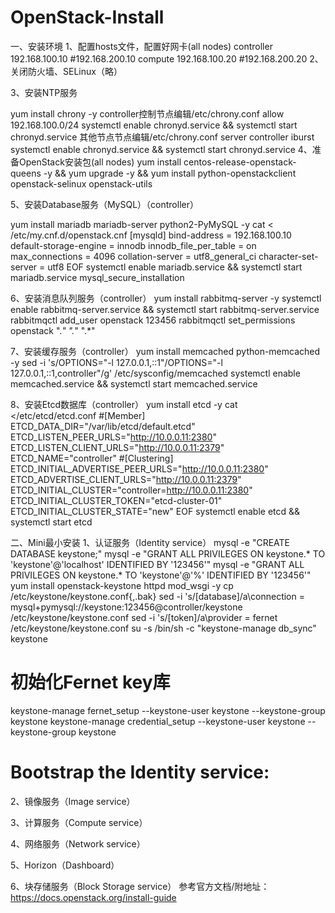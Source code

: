 # OpenStack-Install
一、安装环境
1、配置hosts文件，配置好网卡(all nodes)
controller 192.168.100.10 #192.168.200.10
compute    192.168.100.20 #192.168.200.20
2、关闭防火墙、SELinux（略）

3、安装NTP服务

yum install chrony -y
controller控制节点编辑/etc/chrony.conf
allow 192.168.100.0/24
systemctl enable chronyd.service && systemctl start chronyd.service
其他节点节点编辑/etc/chrony.conf
server controller iburst
systemctl enable chronyd.service && systemctl start chronyd.service
4、准备OpenStack安装包(all nodes)
yum install centos-release-openstack-queens -y && yum upgrade -y && yum install python-openstackclient openstack-selinux openstack-utils

5、安装Database服务（MySQL）（controller）

yum install mariadb mariadb-server python2-PyMySQL -y
cat <<EOF > /etc/my.cnf.d/openstack.cnf
[mysqld]
bind-address = 192.168.100.10
default-storage-engine = innodb
innodb_file_per_table = on
max_connections = 4096
collation-server = utf8_general_ci
character-set-server = utf8
EOF
systemctl enable mariadb.service && systemctl start mariadb.service
mysql_secure_installation

6、安装消息队列服务（controller）
yum install rabbitmq-server -y
systemctl enable rabbitmq-server.service && systemctl start rabbitmq-server.service
rabbitmqctl add_user openstack 123456
rabbitmqctl set_permissions openstack ".*" ".*" ".*"

7、安装缓存服务（controller）
yum install memcached python-memcached -y
sed -i 's/OPTIONS="-l 127.0.0.1,::1"/OPTIONS="-l 127.0.0.1,::1,controller"/g' /etc/sysconfig/memcached 
systemctl enable memcached.service && systemctl start memcached.service

8、安装Etcd数据库（controller）
yum install etcd -y
cat <<EOF >/etc/etcd/etcd.conf
#[Member]
ETCD_DATA_DIR="/var/lib/etcd/default.etcd"
ETCD_LISTEN_PEER_URLS="http://10.0.0.11:2380"
ETCD_LISTEN_CLIENT_URLS="http://10.0.0.11:2379"
ETCD_NAME="controller"
#[Clustering]
ETCD_INITIAL_ADVERTISE_PEER_URLS="http://10.0.0.11:2380"
ETCD_ADVERTISE_CLIENT_URLS="http://10.0.0.11:2379"
ETCD_INITIAL_CLUSTER="controller=http://10.0.0.11:2380"
ETCD_INITIAL_CLUSTER_TOKEN="etcd-cluster-01"
ETCD_INITIAL_CLUSTER_STATE="new"
EOF
systemctl enable etcd && systemctl start etcd
 
二、Mini最小安装
1、认证服务（Identity service）
mysql -e "CREATE DATABASE keystone;"
mysql -e "GRANT ALL PRIVILEGES ON keystone.* TO 'keystone'@'localhost' IDENTIFIED BY '123456'"
mysql -e "GRANT ALL PRIVILEGES ON keystone.* TO 'keystone'@'%' IDENTIFIED BY '123456'"
yum install openstack-keystone httpd mod_wsgi -y
cp /etc/keystone/keystone.conf{,.bak}
sed -i 's/\[database\]/a\connection = mysql+pymysql://keystone:123456@controller/keystone /etc/keystone/keystone.conf
sed -i 's/\[token\]/a\provider = fernet /etc/keystone/keystone.conf
su -s /bin/sh -c "keystone-manage db_sync" keystone
# 初始化Fernet key库
keystone-manage fernet_setup --keystone-user keystone --keystone-group keystone
keystone-manage credential_setup --keystone-user keystone --keystone-group keystone
# Bootstrap the Identity service:

2、镜像服务（Image service）

3、计算服务（Compute service）

4、网络服务（Network service）

5、Horizon（Dashboard）

6、块存储服务（Block Storage service）
参考官方文档/附地址：https://docs.openstack.org/install-guide
